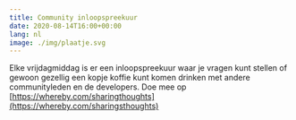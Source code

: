 ```yaml
---
title: Community inloopspreekuur
date: 2020-08-14T16:00+00:00
lang: nl
image: ./img/plaatje.svg
---
```

Elke vrijdagmiddag is er een inloopspreekuur waar je vragen kunt stellen of
gewoon gezellig een kopje koffie kunt komen drinken met andere communityleden
en de developers. Doe mee op [https://whereby.com/sharingthoughts](https://whereby.com/sharingsthoughts)
